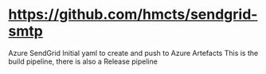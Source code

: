 # https://github.com/hmcts/sendgrid-smtp 
Azure SendGrid  Initial yaml to create and push to Azure Artefacts
This is the build pipeline, there is also a Release pipeline
